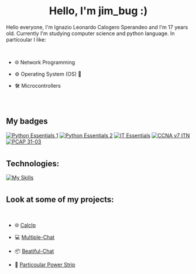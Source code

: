 # <div align="center"><br> Hello, I'm jim_bug :) </br></div>
    
<p> Hello everyone, I'm Ignazio Leonardo Calogero Sperandeo and I'm 17 years old. Currently I'm studying computer science and python language. In particoular I like: </p>
<br>

- 🌐 Network Programming
  

- ⚙️ Operating System (OS) 🐧
  

- 🛠️ Microcontrollers

 
<br/>






# <h2>My badges </h2>
[![Python Essentials 1](https://images.credly.com/size/340x100/images/68c0b94d-f6ac-40b1-a0e0-921439eb092e/image.png)](https://www.credly.com/badges/d5c81272-ece6-4ac0-8c71-b2dd02c1c80f/public_url) [![Python Essentials 2](https://images.credly.com/size/340x100/images/3f802526-7274-4230-91ab-f6d1a35340e6/image.png)]([https://www.credly.com/badges/d5c81272-ece6-4ac0-8c71-b2dd02c1c80f/public_url](https://www.credly.com/badges/d5c81272-ece6-4ac0-8c71-b2dd02c1c80f/public_url)) [![IT Essentials](https://images.credly.com/size/340x100/images/04e8034c-81f5-4f7f-ab23-e8b428c31ce9/ITE.png)]([https://www.credly.com/badges/9c24a925-9e60-428f-a8fa-1f4572c8c41f/public_url) [![CCNA v7 ITN](https://images.credly.com/size/340x100/images/70d71df5-f3dc-4380-9b9d-f22513a70417/CCNAITN__1_.png)]([https://www.credly.com/earner/earned/badge/86fcdc36-afd2-478d-95cc-1d4e7f724a1b]) [![PCAP 31-03](https://images.credly.com/size/340x100/images/4e248e82-9e87-4a63-9263-250fafe5fb1f/image.png)]([https://www.credly.com/earner/earned/badge/f7186799-93e7-42f3-85ef-996e4240d9bf]) 


# <h2>Technologies: </h2>

[![My Skills](https://skillicons.dev/icons?i=python,c,java,arduino,linux,bash)](https://skillicons.dev)


# <h2> Look at some of my projects: </h2>

<br>

-  🌐 [CalcIp](https://github.com/jim-bug/calcip.com)

-  💻 [Multiple-Chat](https://github.com/jim-bug/Multiple-Chat.com)

-  📦 [Beatiful-Chat](https://github.com/jim-bug/Beautiful-Chat.com)

-  🔌 [Particoular Power Strip](https://github.com/jim-bug/PPS.com)

</br>
